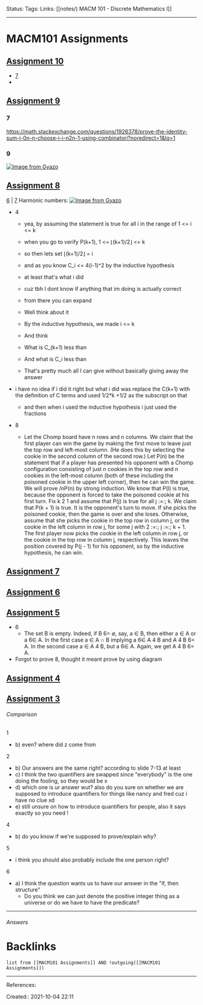 Status: 
Tags: 
Links: [[notes/) MACM 101 - Discrete Mathematics I]]
___
# MACM101 Assignments
## [Assignment 10](https://canvas.sfu.ca/courses/66056/files/17753314?wrap=1)
- [7](https://math.stackexchange.com/questions/2475298/prove-that-2n-1-is-divisible-by-3-for-all-positive-integers-n)
- 
## [Assignment 9](https://canvas.sfu.ca/courses/66056/files/17665680?wrap=1)
### 7
https://math.stackexchange.com/questions/1926378/prove-the-identity-sum-i-0n-n-choose-i-i-n2n-1-using-combinatori?noredirect=1&lq=1
### 9
 [![Image from Gyazo](https://i.gyazo.com/1d599d5f6f10e719082f62d01fefe9a9.png)](https://gyazo.com/1d599d5f6f10e719082f62d01fefe9a9)
## [Assignment 8](https://canvas.sfu.ca/courses/66056/files?preview=17581507)

[6](https://courses.engr.illinois.edu/cs173/fa2011/Homework/hw7-solutions.pdf) | [7](https://math.stackexchange.com/questions/1008654/solving-a-question-about-fibonacci-and-lucas-numbers-using-induction)
Harmonic numbers:
[![Image from Gyazo](https://i.gyazo.com/2663d6d7ce9207ee0feb695e53c3f473.png)](https://gyazo.com/2663d6d7ce9207ee0feb695e53c3f473)

- 4
	- yea, by assuming the statement is true for all i in the range of 1 <= i <= k
	- when you go to verify P(k+1), 1 <= ⌊(k+1)/2⌋ <= k
	- so then lets set ⌊(k+1)/2⌋ = i
	- and as you know C_i <= 4(i-1)^2 by the inductive hypothesis
	- at least that's what i did
	- cuz tbh I dont know if anything that im doing is actually correct
	- from there you can expand

	- Well think about it
	- By the inductive hypothesis, we made i <= k
	- And think
	- What is C_(k+1) less than
	- And what is C_i less than
	- That's pretty much all I can give without basically giving away the answer

 - i have no idea if i did it right but what i did was replace the C(k+1) with the definition of C terms and used 1/2*k +1/2 as the subscript on that
    - and then when i used the inductive hypothesis i just used the fractions

- 8
	- Let the Chomp board have n rows and n columns. We claim that the first player can win the game by making the first move to leave just the top row and left-most column. (He does this by selecting the cookie in the second column of the second row.) Let P(n) be the statement that if a player has presented his opponent with a Chomp configuration consisting of just n cookies in the top row and n cookies in the left-most column (both of these including the poisoned cookie in the upper left corner), then he can win the game. We will prove \/nP(n) by strong induction. We know that P(l) is true, because the opponent is forced to take the poisoned cookie at his first turn. Fix k 2 1 and assume that P(j) is true for all j :=:; k. We claim that P(k + 1) is true. It is the opponent's turn to move. If she picks the poisoned cookie, then the game is over and she loses. Otherwise, assume that she picks the cookie in the top row in column j, or the cookie in the left column in row j, for some j with 2 :=:; j :=:; k + 1. The first player now picks the cookie in the left column in row j, or the cookie in the top row in column j, respectively. This leaves the position covered by P(j - 1) for his opponent, so by the inductive hypothesis, he can win.
## [Assignment 7](https://canvas.sfu.ca/courses/66056/files/17512611?wrap=1)
## [Assignment 6](https://canvas.sfu.ca/courses/66056/files?preview=17436167)
## [Assignment 5](https://canvas.sfu.ca/courses/66056/files/17360020?wrap=1)
- 6
	- The set B is empty. Indeed, if B 6= ∅, say, a ∈ B, then either a ∈ A or a 6∈ A. In the first case a ∈ A ∩ B implying a 6∈ A 4 B and A 4 B 6= A. In the second case a ∈ A 4 B, but a 6∈ A. Again, we get A 4 B 6= A.
- Forgot to prove 8, thought it meant prove by using diagram
## [Assignment 4](https://canvas.sfu.ca/courses/66056/files?preview=17294643)
## [Assignment 3](https://canvas.sfu.ca/courses/66056/files/17173248?wrap=1)
###### Comparison
1
- b) even? where did z come from

2
- b) Our answers are the same right? according to slide 7-13 at least
- c) I think the two quantifiers are swapped since "everybody" is the one doing the fooling, so they would be x
- d) which one is ur answer wut? also do you sure on whether we are supposed to introduce quantifiers for things like nancy and fred cuz i have no clue xd
- e) still unsure on how to introduce quantifiers for people, also it says exactly so you need !

4
- b) do you know if we're supposed to prove/explain why?

5
- i think you should also probably include the one person right?

6
- a) I think the question wants us to have our answer in the "if, then structure"
	- Do you think we can just denote the positive integer thing as a universe or do we have to have the predicate?


___
###### Answers
# Backlinks
```dataview
list from [[MACM101 Assignments]] AND !outgoing([[MACM101 Assignments]])
```
___
References:

Created:: 2021-10-04 22:11
